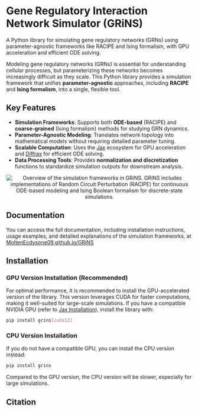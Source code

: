# Gene Regulatory Interaction Network Simulator (GRiNS)

A Python library for simulating gene regulatory networks (GRNs) using parameter-agnostic frameworks like RACIPE and Ising formalism, with GPU acceleration and efficient ODE solving.

Modeling gene regulatory networks (GRNs) is essential for understanding cellular processes, but parameterizing these networks becomes increasingly difficult as they scale. This Python library provides a simulation framework that unifies **parameter-agnostic** approaches, including **RACIPE** and **Ising formalism**, into a single, flexible tool.  

## Key Features  

- **Simulation Frameworks**: Supports both **ODE-based** (RACIPE) and **coarse-grained** (Ising formalism) methods for studying GRN dynamics.  
- **Parameter-Agnostic Modeling**: Translates network topology into mathematical models without requiring detailed parameter tuning.  
- **Scalable Computation**: Uses the [Jax](https://github.com/jax-ml/jax) ecosystem for GPU acceleration and [Diffrax](https://github.com/patrick-kidger/diffrax) for efficient ODE solving.  
- **Data Processing Tools**: Provides **normalization and discretization** functions to standardize simulation outputs for downstream analysis.  

<p align="center">
  <img src="https://github.com/MoltenEcdysone09/GRiNS/blob/main/GRINS_Website_New.png?raw=true" alt="Overview of the simulation frameworks in GRiNS. GRiNS includes implementations of Random Circuit Perturbation (RACIPE) for continuous ODE-based modeling and Ising Boolean formalism for discrete-state simulations."/>
</p>

## Documentation

You can access the full documentation, including installation instructions, usage examples, and detailed explanations of the simulation frameworks, at [MoltenEcdysone09.github.io/GRiNS](https://MoltenEcdysone09.github.io/GRiNS)

## Installation  

### GPU Version Installation (Recommended)  

For optimal performance, it is recommended to install the GPU-accelerated version of the library. This version leverages CUDA for faster computations, making it well-suited for large-scale simulations. If you have a compatible NVIDIA GPU (refer to [Jax Installation](https://docs.jax.dev/en/latest/installation.html)), install the library with:  

```bash
pip install grins[cuda12]
```

### CPU Version Installation

If you do not have a compatible GPU, you can install the CPU version instead:

```bash
pip install grins
```

Compared to the GPU version, the CPU version will be slower, especially for large simulations.

## Citation
